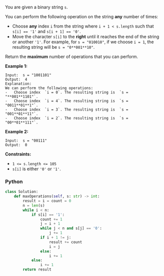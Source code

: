 You are given a binary string `s`.

You can perform the following operation on the string  **any**  number of times:

- Choose  **any**  index  `i`  from the string where  `i + 1 < s.length`  such that  `s[i] == '1'`
  and  `s[i + 1] == '0'`.
- Move the character  `s[i]`  to the  **right**  until it reaches the end of the string or another  `'1'`. For example,
  for  `s = "010010"`, if we choose  `i = 1`, the resulting string will be  `s = "0**001**10"`.

Return the  **maximum**  number of operations that you can perform.

**Example 1:**

```
Input:  s = "1001101"
Output:  4
Explanation:
We can perform the following operations:
-   Choose index  `i = 0`. The resulting string is  `s = "**001**1101"`.
-   Choose index  `i = 4`. The resulting string is  `s = "0011**01**1"`.
-   Choose index  `i = 3`. The resulting string is  `s = "001**01**11"`.
-   Choose index  `i = 2`. The resulting string is  `s = "00**01**111"`.
```

**Example 2:**

```
Input:  s = "00111"
Output:  0
```

**Constraints:**

- `1 <= s.length <= 105`
- `s[i]`  is either  `'0'`  or  `'1'`.

### Python

```py
class Solution:
    def maxOperations(self, s: str) -> int:
        result = i = count = 0
        n = len(s)
        while i < n:
            if s[i] == '1':
                count += 1
                j = i + 1
                while j < n and s[j] == '0':
                    j += 1
                if i + 1 != j:
                    result += count
                    i = j
                else:
                    i += 1
            else:
                i += 1
        return result
```